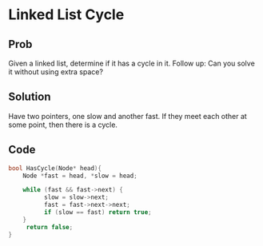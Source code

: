 # Linked List Cycle

## Prob

Given a linked list, determine if it has a cycle in it. Follow up: Can you solve it without using extra space?

## Solution

Have two pointers, one slow and another fast. If they meet each other at some point, then there is a cycle.


## Code
```cpp
bool HasCycle(Node* head){
	Node *fast = head, *slow = head;

    while (fast && fast->next) {
          slow = slow->next;
          fast = fast->next->next;
          if (slow == fast) return true;
    }
     return false;
}
```